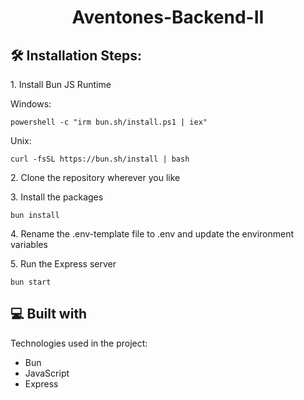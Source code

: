 <h1 align="center" id="title">Aventones-Backend-II</h1>

<h2>🛠️ Installation Steps:</h2>

<p>1. Install Bun JS Runtime</p>

Windows:
```
powershell -c "irm bun.sh/install.ps1 | iex"
```

Unix:
```
curl -fsSL https://bun.sh/install | bash
```

<p>2. Clone the repository wherever you like</p>

<p>3. Install the packages</p>

```
bun install
```

<p>4. Rename the .env-template file to .env and update the environment variables</p>

<p>5. Run the Express server</p>

```
bun start
```



<h2>💻 Built with</h2>

Technologies used in the project:

*   Bun
*   JavaScript
*   Express
